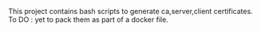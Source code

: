 This project contains bash scripts to generate ca,server,client certificates.
To DO : yet to pack them as part of a docker file.